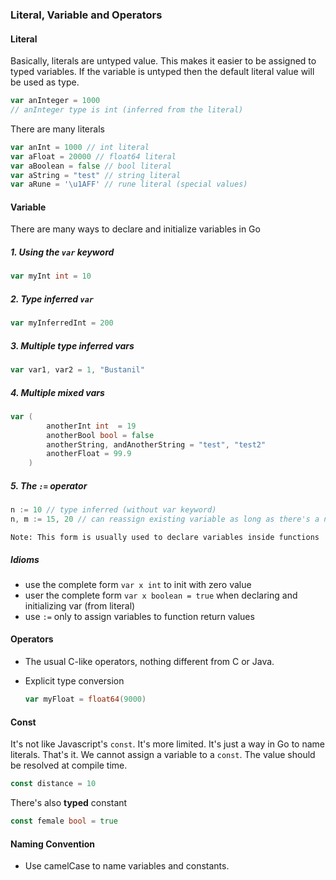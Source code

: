 ### Literal, Variable and Operators

#### Literal

Basically, literals are untyped value. This makes it easier to be assigned to typed variables. If the variable is untyped then the default literal value will be used as type.

```go
var anInteger = 1000
// anInteger type is int (inferred from the literal)
```

There are many literals
```go
var anInt = 1000 // int literal
var aFloat = 20000 // float64 literal
var aBoolean = false // bool literal
var aString = "test" // string literal
var aRune = '\u1AFF' // rune literal (special values)
```

#### Variable

There are many ways to declare and initialize variables in Go

##### 1. Using the `var` keyword

```go
var myInt int = 10
```

##### 2. Type inferred `var`

```go
var myInferredInt = 200
```

##### 3. Multiple type inferred vars

```go
var var1, var2 = 1, "Bustanil"
```

##### 4. Multiple mixed vars

```go
var (
		anotherInt int  = 19
		anotherBool bool = false
		anotherString, andAnotherString = "test", "test2"
		anotherFloat = 99.9
	)
```

##### 5. The `:=` operator

```go
n := 10 // type inferred (without var keyword)
n, m := 15, 20 // can reassign existing variable as long as there's a new var declared (weird!!)
```

    Note: This form is usually used to declare variables inside functions


##### Idioms

- use the complete form `var x int` to init with zero value
- user the complete form `var x boolean = true` when declaring and initializing var (from literal)
- use `:=` only to assign variables to function return values

#### Operators

- The usual C-like operators, nothing different from C or Java.
- Explicit type conversion

    ```go
    var myFloat = float64(9000)
    ```

#### Const

It's not like Javascript's `const`. It's more limited. It's just a way in Go to name literals. That's it. We cannot assign a variable to a `const`. The value should be resolved at compile time.

```go
const distance = 10
```

There's also **typed** constant

```go
const female bool = true
```

#### Naming Convention

- Use camelCase to name variables and constants.